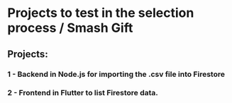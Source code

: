 # Projects to test in the selection process / Smash Gift

## Projects:

### 1 - Backend in Node.js for importing the .csv file into Firestore

### 2 - Frontend in Flutter to list Firestore data.